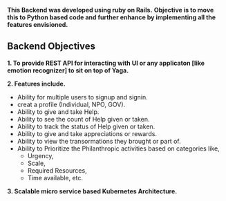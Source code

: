 **This Backend was developed using ruby on Rails.**
**Objective is to move this to Python based code and further enhance by implementing all the features envisioned.**

## Backend Objectives

**1. To provide REST API for interacting with UI or any applicaton [like emotion recognizer] to sit on top of Yaga.**

**2. Features include.**

   - Ability for multiple users to signup and signin.
   - creat a profile (Individual, NPO, GOV).
   - Ability to give and take Help.
   - Ability to see the count of Help given or taken.
   - Ability to track the status of Help given or taken.
   - Ability to give and take appreciations or rewards.
   - Ability to view the transormations they brought or part of.
   - Ability to Prioritize the Philanthropic activities based on categories like,
     - Urgency, 
     - Scale, 
     - Required Resources, 
     - Time available, etc. 
       
**3. Scalable micro service based Kubernetes Architecture.**






